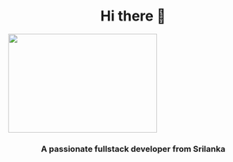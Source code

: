 <h1 align="center">Hi there 👋</h1>
<img src="https://github.com/MrbadMiro/MrbadMiro/assets/94770857/213c2822-eb08-4190-b187-788cffd98eca" alt=""  align="center" width="300" height="200">
<h3 align="center">A passionate fullstack developer from Srilanka</h3>









